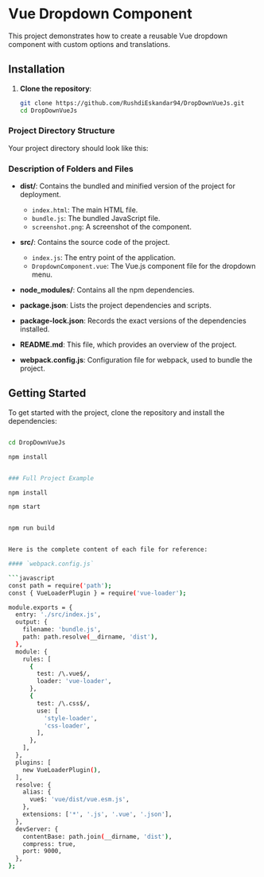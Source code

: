 # Vue Dropdown Component

This project demonstrates how to create a reusable Vue dropdown component with custom options and translations.

## Installation

1. **Clone the repository**:
   ```sh
   git clone https://github.com/RushdiEskandar94/DropDownVueJs.git
   cd DropDownVueJs

### Project Directory Structure

Your project directory should look like this:


### Description of Folders and Files

- **dist/**: Contains the bundled and minified version of the project for deployment.
  - `index.html`: The main HTML file.
  - `bundle.js`: The bundled JavaScript file.
  - `screenshot.png`: A screenshot of the component.

- **src/**: Contains the source code of the project.
  - `index.js`: The entry point of the application.
  - `DropdownComponent.vue`: The Vue.js component file for the dropdown menu.

- **node_modules/**: Contains all the npm dependencies.

- **package.json**: Lists the project dependencies and scripts.

- **package-lock.json**: Records the exact versions of the dependencies installed.

- **README.md**: This file, which provides an overview of the project.

- **webpack.config.js**: Configuration file for webpack, used to bundle the project.

## Getting Started

To get started with the project, clone the repository and install the dependencies:

```bash

cd DropDownVueJs

npm install


### Full Project Example

npm install

npm start


npm run build


Here is the complete content of each file for reference:

#### `webpack.config.js`

```javascript
const path = require('path');
const { VueLoaderPlugin } = require('vue-loader');

module.exports = {
  entry: './src/index.js',
  output: {
    filename: 'bundle.js',
    path: path.resolve(__dirname, 'dist'),
  },
  module: {
    rules: [
      {
        test: /\.vue$/,
        loader: 'vue-loader',
      },
      {
        test: /\.css$/,
        use: [
          'style-loader',
          'css-loader',
        ],
      },
    ],
  },
  plugins: [
    new VueLoaderPlugin(),
  ],
  resolve: {
    alias: {
      vue$: 'vue/dist/vue.esm.js',
    },
    extensions: ['*', '.js', '.vue', '.json'],
  },
  devServer: {
    contentBase: path.join(__dirname, 'dist'),
    compress: true,
    port: 9000,
  },
};
